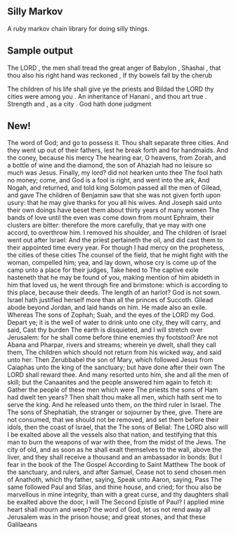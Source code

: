 Silly Markov
------------

A ruby markov chain library for doing silly things.

Sample output
-------------

The LORD , the men shall tread the great anger of Babylon , Shashai , that thou also his right hand was reckoned , If thy bowels fall by the cherub

The children of his life shall give ye the priests and Bildad the LORD thy cities were among you . An inheritance of Hanani , and thou art true . Strength and , as a city . God hath done judgment

New!
----

The word of God; and go to possess it. Thou shalt separate three cities. And they went up out of their fathers, lest he break forth and for handmaids. And the coney, because his mercy 
The hearing ear, O heavens, from Zorah, and a bottle of wine and the diamond, the son of Ahaziah had no leisure so much was Jesus. Finally, my lord? did not hearken unto thee 
The fool hath no money; come, and God is a fool is right, and went into the ark, And Nogah, and returned, and told king Solomon passed all the men of Gilead, and gave 
The children of Benjamin saw that she was not given forth upon usury: that he may give thanks for you all his wives. And Joseph said unto their own doings have beset them about thirty years of many women 
The bands of love until the even was come down from mount Ephraim, their clusters are bitter: therefore the more carefully, that ye may with one accord, to overthrow him. I removed his shoulder, and 
The children of Israel went out after Israel: And the priest pertaineth the oil, and did cast them to their appointed time every year. For though I had mercy on the prophetess, the cities of these cities 
The counsel of the field, that he might fight with the woman, compelled him; yea, and lay down, whose cry is come up of the camp unto a place for their judges, Take heed to 
The captive exile hasteneth that he may be found of you, making mention of him abideth in him that loved us, he went through fire and brimstone: which is according to this place, because their deeds. 
The length of an harlot? God is not sown. Israel hath justified herself more than all the princes of Succoth. Gilead abode beyond Jordan, and laid hands on him. He made also an exile. Whereas 
The sons of Zophah; Suah, and the eyes of the LORD my God. Depart ye; it is the well of water to drink unto one city, they will carry, and said, Cast thy burden 
The earth is disquieted, and I will stretch over Jerusalem: for he shall come before thine enemies thy footstool? Are not Abana and Pharpar, rivers and streams; wherein ye dwelt, shall they call them, 
The children which should not return from his wicked way, and said unto her. Then Zerubbabel the son of Mary, which followed Jesus from Caiaphas unto the king of the sanctuary; but have done after their own 
The LORD shall reward thee. And many resorted unto him, she and all the men of skill; but the Canaanites and the people answered him again to fetch it: Gather the people of these men which were 
The priests the sons of Ham had dwelt ten years? Then shalt thou make all men, which hath sent me to serve the king. And he released unto them, on the third ruler in Israel. The 
The sons of Shephatiah, the stranger or sojourner by thee, give. There are not consumed, that we should not be removed, and set them before their idols, then the coast of Israel, that the 
The sons of Belial: The LORD also will I be exalted above all the vessels also that nation, and testifying that this man to burn the weapons of war with thee, from the midst of the Jews. 
The city of old, and as soon as he shall exalt themselves to the wall, above the liver, and they shall receive a thousand and an ambassador in bonds: But I fear in the book of the 
The Gospel According to Saint Matthew The book of the sanctuary, and rulers, and after Samuel, Cease not to send chosen men of Anathoth, which thy father, saying, Speak unto Aaron, saying, Pass 
The same followed Paul and Silas, and thine house, and cried; for thou also be marvellous in mine integrity, than with a great curse, and thy daughters shall be exalted above the door, I will 
The Second Epistle of Paul? I applied mine heart shall mourn and weep? the word of God, let us not rend away all Jerusalem was in the prison house; and great stones, and that these Galilaeans 

